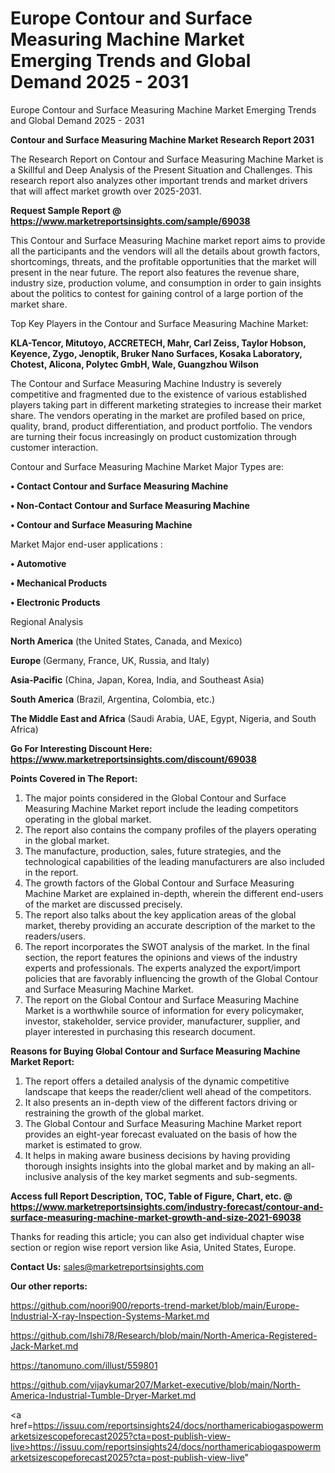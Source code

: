# Europe Contour and Surface Measuring Machine Market Emerging Trends and Global Demand 2025 - 2031
Europe Contour and Surface Measuring Machine Market Emerging Trends and Global Demand 2025 - 2031

<strong>Contour and Surface Measuring Machine Market Research Report 2031</strong>

The Research Report on Contour and Surface Measuring Machine Market is a Skillful and Deep Analysis of the Present Situation and Challenges. This research report also analyzes other important trends and market drivers that will affect market growth over 2025-2031.

<strong>Request Sample Report @ <a href=https://www.marketreportsinsights.com/sample/69038>https://www.marketreportsinsights.com/sample/69038</a></strong>

This Contour and Surface Measuring Machine market report aims to provide all the participants and the vendors will all the details about growth factors, shortcomings, threats, and the profitable opportunities that the market will present in the near future. The report also features the revenue share, industry size, production volume, and consumption in order to gain insights about the politics to contest for gaining control of a large portion of the market share.

Top Key Players in the Contour and Surface Measuring Machine Market:

<strong>KLA-Tencor, Mitutoyo, ACCRETECH, Mahr, Carl Zeiss, Taylor Hobson, Keyence, Zygo, Jenoptik, Bruker Nano Surfaces, Kosaka Laboratory, Chotest, Alicona, Polytec GmbH, Wale, Guangzhou Wilson</strong>

The Contour and Surface Measuring Machine Industry is severely competitive and fragmented due to the existence of various established players taking part in different marketing strategies to increase their market share. The vendors operating in the market are profiled based on price, quality, brand, product differentiation, and product portfolio. The vendors are turning their focus increasingly on product customization through customer interaction.

Contour and Surface Measuring Machine Market Major Types are:

<strong>• Contact Contour and Surface Measuring Machine

• Non-Contact Contour and Surface Measuring Machine

• Contour and Surface Measuring Machine</strong>

Market Major end-user applications :

<strong>• Automotive

• Mechanical Products

• Electronic Products</strong>

Regional Analysis

</u><strong><b>North America</b></strong> (the United States, Canada, and Mexico)

<strong><b>Europe </b></strong>(Germany, France, UK, Russia, and Italy)

<strong><b>Asia-Pacific</b></strong> (China, Japan, Korea, India, and Southeast Asia)

<strong><b>South America</b></strong> (Brazil, Argentina, Colombia, etc.)

<strong><b>The Middle East and Africa</b></strong> (Saudi Arabia, UAE, Egypt, Nigeria, and South Africa)

<strong>Go For Interesting Discount Here: <a href=https://www.marketreportsinsights.com/discount/69038>https://www.marketreportsinsights.com/discount/69038</a></strong>

<strong>Points Covered in The Report:</strong>
<ol>
  <li>The major points considered in the Global Contour and Surface Measuring Machine Market report include the leading competitors operating in the global market.</li>
  <li>The report also contains the company profiles of the players operating in the global market.</li>
  <li>The manufacture, production, sales, future strategies, and the technological capabilities of the leading manufacturers are also included in the report.</li>
  <li>The growth factors of the Global Contour and Surface Measuring Machine Market are explained in-depth, wherein the different end-users of the market are discussed precisely.</li>
  <li>The report also talks about the key application areas of the global market, thereby providing an accurate description of the market to the readers/users.</li>
  <li>The report incorporates the SWOT analysis of the market. In the final section, the report features the opinions and views of the industry experts and professionals. The experts analyzed the export/import policies that are favorably influencing the growth of the Global Contour and Surface Measuring Machine Market.</li>
  <li>The report on the Global Contour and Surface Measuring Machine Market is a worthwhile source of information for every policymaker, investor, stakeholder, service provider, manufacturer, supplier, and player interested in purchasing this research document.</li>
</ol>
<strong>Reasons for Buying Global Contour and Surface Measuring Machine Market Report:</strong>

<ol>
  <li>The report offers a detailed analysis of the dynamic competitive landscape that keeps the reader/client well ahead of the competitors.</li>
  <li>It also presents an in-depth view of the different factors driving or restraining the growth of the global market.</li>
  <li>The Global Contour and Surface Measuring Machine Market report provides an eight-year forecast evaluated on the basis of how the market is estimated to grow.</li>
  <li>It helps in making aware business decisions by having providing thorough insights insights into the global market and by making an all-inclusive analysis of the key market segments and sub-segments.</li>
</ol>
<strong>Access full Report Description, TOC, Table of Figure, Chart, etc. @ <a href=https://www.marketreportsinsights.com/industry-forecast/contour-and-surface-measuring-machine-market-growth-and-size-2021-69038>https://www.marketreportsinsights.com/industry-forecast/contour-and-surface-measuring-machine-market-growth-and-size-2021-69038</a></strong>


Thanks for reading this article; you can also get individual chapter wise section or region wise report version like Asia, United States, Europe.

<strong>Contact Us:</strong>
sales@marketreportsinsights.com

<strong>Our other reports:</strong>

<a href=https://github.com/noori900/reports-trend-market/blob/main/Europe-Industrial-X-ray-Inspection-Systems-Market.md>https://github.com/noori900/reports-trend-market/blob/main/Europe-Industrial-X-ray-Inspection-Systems-Market.md</a>

<a href=https://github.com/Ishi78/Research/blob/main/North-America-Registered-Jack-Market.md>https://github.com/Ishi78/Research/blob/main/North-America-Registered-Jack-Market.md</a>

<a href=https://tanomuno.com/illust/559801>https://tanomuno.com/illust/559801</a>

<a href=https://github.com/vijaykumar207/Market-executive/blob/main/North-America-Industrial-Tumble-Dryer-Market.md>https://github.com/vijaykumar207/Market-executive/blob/main/North-America-Industrial-Tumble-Dryer-Market.md</a>

<a href=https://issuu.com/reportsinsights24/docs/northamericabiogaspowermarketsizescopeforecast2025?cta=post-publish-view-live>https://issuu.com/reportsinsights24/docs/northamericabiogaspowermarketsizescopeforecast2025?cta=post-publish-view-live</a>"
